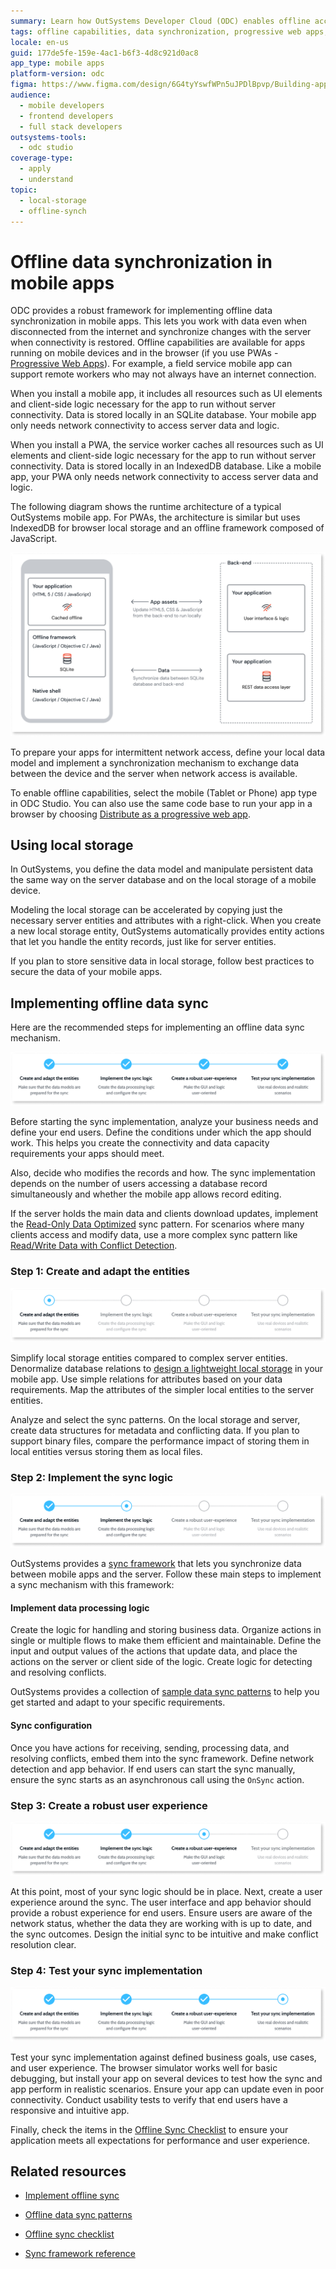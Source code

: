 ```yaml
---
summary: Learn how OutSystems Developer Cloud (ODC) enables offline access and data synchronization for mobile apps and PWAs.
tags: offline capabilities, data synchronization, progressive web apps, sqlite, indexeddb
locale: en-us
guid: 177de5fe-159e-4ac1-b6f3-4d8c921d0ac8
app_type: mobile apps
platform-version: odc
figma: https://www.figma.com/design/6G4tyYswfWPn5uJPDlBpvp/Building-apps?node-id=7930-44
audience:
  - mobile developers
  - frontend developers
  - full stack developers
outsystems-tools:
  - odc studio
coverage-type:
  - apply
  - understand
topic:
  - local-storage
  - offline-synch
---
```


# Offline data synchronization in mobile apps

ODC provides a robust framework for implementing offline data synchronization in mobile apps. This lets you work with data even when disconnected from the internet and synchronize changes with the server when connectivity is restored. Offline capabilities are available for apps running on mobile devices and in the browser (if you use PWAs - [Progressive Web Apps](https://success.outsystems.com/documentation/outsystems_developer_cloud/building_apps/mobile_apps/distribute_as_progressive_web_app/)). For example, a field service mobile app can support remote workers who may not always have an internet connection.

When you install a mobile app, it includes all resources such as UI elements and client-side logic necessary for the app to run without server connectivity. Data is stored locally in an SQLite database. Your mobile app only needs network connectivity to access server data and logic.

When you install a PWA, the service worker caches all resources such as UI elements and client-side logic necessary for the app to run without server connectivity. Data is stored locally in an IndexedDB database. Like a mobile app, your PWA only needs network connectivity to access server data and logic.

The following diagram shows the runtime architecture of a typical OutSystems mobile app. For PWAs, the architecture is similar but uses IndexedDB for browser local storage and an offline framework composed of JavaScript.

![Diagram illustrating the runtime architecture of a typical OutSystems mobile app with offline capabilities](images/offline-architecture-diag.png "Offline Architecture Diagram")

To prepare your apps for intermittent network access, define your local data model and implement a synchronization mechanism to exchange data between the device and the server when network access is available.

To enable offline capabilities, select the mobile (Tablet or Phone) app type in ODC Studio. You can also use the same code base to run your app in a browser by choosing [Distribute as a progressive web app](https://success.outsystems.com/documentation/outsystems_developer_cloud/building_apps/mobile_apps/distribute_as_progressive_web_app/).

## Using local storage

In OutSystems, you define the data model and manipulate persistent data the same way on the server database and on the local storage of a mobile device.

Modeling the local storage can be accelerated by copying just the necessary server entities and attributes with a right-click. When you create a new local storage entity, OutSystems automatically provides entity actions that let you handle the entity records, just like for server entities.

If you plan to store sensitive data in local storage, follow best practices to secure the data of your mobile apps.

## Implementing offline data sync

Here are the recommended steps for implementing an offline data sync mechanism.

![Flowchart showing the recommended steps for implementing offline data synchronization in OutSystems](images/sync-implementation-steps-diag.png "Offline Data Sync Implementation Steps Diagram")

Before starting the sync implementation, analyze your business needs and define your end users. Define the conditions under which the app should work. This helps you create the connectivity and data capacity requirements your apps should meet.

Also, decide who modifies the records and how. The sync implementation depends on the number of users accessing a database record simultaneously and whether the mobile app allows record editing.

If the server holds the main data and clients download updates, implement the [Read-Only Data Optimized](patterns/read-only-data-optimized.md) sync pattern. For scenarios where many clients access and modify data, use a more complex sync pattern like [Read/Write Data with Conflict Detection](patterns/read-write-data-with-conflict-detection.md).

### Step 1: Create and adapt the entities

![Diagram detailing step 1 of the sync implementation process, focusing on creating and adapting entities](images/sync-implementation-steps-1-diag.png "Create and Adapt Entities for Sync")

Simplify local storage entities compared to complex server entities. Denormalize database relations to [design a lightweight local storage](<https://success.outsystems.com/Documentation/Best_Practices/OutSystems_Mobile_Best_Practices#Design_a_Lightweight_Local_Storage>) in your mobile app. Use simple relations for attributes based on your data requirements. Map the attributes of the simpler local entities to the server entities.

Analyze and select the sync patterns. On the local storage and server, create data structures for metadata and conflicting data. If you plan to support binary files, compare the performance impact of storing them in local entities versus storing them as local files.

### Step 2: Implement the sync logic

![Diagram outlining step 2 of the sync implementation process, which involves implementing the synchronization logic](images/sync-implementation-steps-2-diag.png "Implement Sync Logic")

OutSystems provides a [sync framework](<sync-implement.md>) that lets you synchronize data between mobile apps and the server. Follow these main steps to implement a sync mechanism with this framework:

#### Implement data processing logic

Create the logic for handling and storing business data. Organize actions in single or multiple flows to make them efficient and maintainable. Define the input and output values of the actions that update data, and place the actions on the server or client side of the logic. Create logic for detecting and resolving conflicts.

OutSystems provides a collection of [sample data sync patterns](<patterns/intro.md>) to help you get started and adapt to your specific requirements.

#### Sync configuration

Once you have actions for receiving, sending, processing data, and resolving conflicts, embed them into the sync framework. Define network detection and app behavior. If end users can start the sync manually, ensure the sync starts as an asynchronous call using the `OnSync` action.

### Step 3: Create a robust user experience

![Diagram for step 3 of the sync implementation process, emphasizing the creation of a robust user experience](images/sync-implementation-steps-3-diag.png "Create Robust User Experience for Offline Sync")

At this point, most of your sync logic should be in place. Next, create a user experience around the sync. The user interface and app behavior should provide a robust experience for end users. Ensure users are aware of the network status, whether the data they are working with is up to date, and the sync outcomes. Design the initial sync to be intuitive and make conflict resolution clear.

### Step 4: Test your sync implementation

![Diagram for step 4 of the sync implementation process, highlighting the importance of testing the offline sync](images/sync-implementation-steps-4-diag.png "Test Offline Sync Implementation")

Test your sync implementation against defined business goals, use cases, and user experience. The browser simulator works well for basic debugging, but install your app on several devices to test how the sync and app perform in realistic scenarios. Ensure your app can update even in poor connectivity. Conduct usability tests to verify that end users have a responsive and intuitive app.

Finally, check the items in the [Offline Sync Checklist](sync-checklist.md) to ensure your application meets all expectations for performance and user experience.

## Related resources

* [Implement offline sync](sync-implement.md)
  
* [Offline data sync patterns](patterns/intro.md)
  
* [Offline sync checklist](sync-checklist.md)
  
* [Sync framework reference](sync-reference.md)
